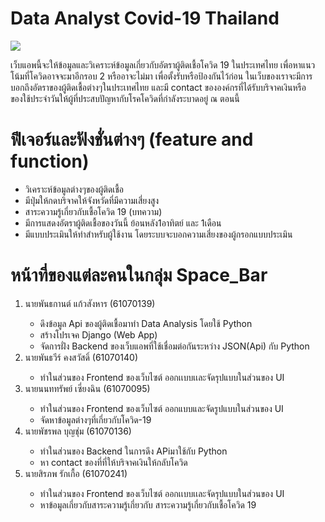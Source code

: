 # Data Analyst Covid-19 Thailand
<img src="https://www.isranews.org/images/2020/thaireform/2/COVID28026333.jpg">
<p>เว็บแอพนี้จะให้ข้อมูลและวิเคราะห์ข้อมูลเกี่ยวกับอัตราผู้ติดเชื้อโควิด 19 ในประเทศไทย เพื่อหาแนวโน้มที่โควิดอาจจะมาอีกรอบ 2 หรืออาจะไม่มา เพื่อตั้งรับหรือป้องกันไว้ก่อน ในเว็บของเราจะมีการบอกถึงอัตราของผู้ติดเชื้อต่างๆในประเทศไทย และมี contact ขององค์กรที่ได้รับบริจาคเงินหรือของใช้ประจำวันให้ผู้ที่ประสบปัญหากับโรคโควิดที่กำลังระบาดอยู่ ณ ตอนนี้</p>

# ฟีเจอร์และฟังชั่นต่างๆ (feature and function)
<ul>
    <li>วิเคราะห์ข้อมูลต่างๆของผู้ติดเชื้อ</li>
    <li>มีปุ่มให้กดบริจาคให้จังหวัดที่มีความเสี่ยงสูง</li>
    <li>สาระความรู้เกี่ยวกับเชื้อโควิด 19 (บทความ)</li>
    <li>มีการแสดงอัตราผู้ติดเชื้อของวันนี้ ย้อนหลัง1อาทิตย์ และ 1เดือน</li>
    <li>มีแบบประเมินให้ทำสำหรับผู้ใช้งาน โดยระบบจะบอกความเสี่ยงของผู้กรอกแบบประเมิน</li>
</ul>

# หน้าที่ของแต่ละคนในกลุ่ม Space_Bar
<ol>
    <li>นายพันธกานต์ แก้วสังหาร (61070139)</li>
    <ul>
        <li>ดึงข้อมูล Api ของผู้ติดเชื้อมาทำ Data Analysis โดยใช้ Python</li>
        <li>สร้างโปรเจค Django (Web App)</li>
        <li>จัดการฝั่ง Backend ของเว็บแอพที่ใช้เชื่อมต่อกันระหว่าง JSON(Api) กับ Python</li>
    </ul>
    <li>นายพันธวีร์ คงสวัสดิ์ (61070140)</li>
    <ul>
        <li>ทำในส่วนของ Frontend ของเว็บไซต์ ออกเเบบเเละจัดรุปแบบในส่วนของ UI</li>
    </ul>
    <li>นายนนททรัพย์ เซี่ยงฉิน (61070095)</li>
     <ul>
         <li>ทำในส่วนของ Frontend ของเว็บไซต์ ออกแบบและจัดรูปแบบในส่วนของ UI</li>
         <li>จัดหาข้อมูลต่างๆที่เกี่ยวกับโควิด-19 </li>
     </ul>
    <li>นายพัชรพล บุญชุ่ม (61070136)</li>
    <ul>
        <li>ทำในส่วนของ Backend ในการดึง APiมาใช้กับ Python</li>
        <li>หา contact ของที่ที่ให้บริจาคเงินให้กลับโควิด</li>
    </ul>
    <li>นายสิรภพ รักเกื้อ (61070241)</li>
    <ul>
        <li>ทำในส่วนของ Frontend ของเว็บไซต์ ออกเเบบเเละจัดรุปแบบในส่วนของ UI</li>
        <li>หาข้อมูลเกี่ยวกับสาระความรู้เกี่ยวกับ สาระความรู้เกี่ยวกับเชื้อโควิด 19</li>
    </ul>
</ol>
